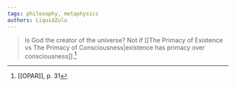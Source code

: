 ```yaml
---
tags: philosophy, metaphysics
authors: LiquidZulu
---
```


>Is God the creator of the universe? Not if [[The Primacy of Existence vs The Primacy of Consciousness|existence has primacy over consciousness]].[^1]

[^1]: [[OPAR]], p. 31